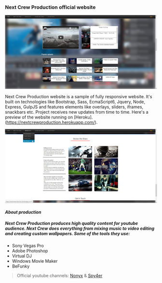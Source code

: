 ### **Next Crew Production official website**

![](Resources/compressedImg\readmeImg/img1.jpg)

Next Crew Production website is a sample of fully responsive website. It's built on technologies like Bootstrap, Sass, EcmaScript6, Jquery, Node, Express, GulpJS and features elements like overlays, sliders, iframes, snackbars etc. Project receives new updates from time to time. Here's a preview of the website running on [Heroku].(https://nextcrewproduction.herokuapp.com/).

![](Resources/compressedImg\readmeImg/img2.jpg)

#### *About production*
##### Next Crew Production produces high quality content for youtube audience. Next Crew does everything from mixing music to video editing and creating custom wallpapers. Some of the tools they use: 
* Sony Vegas Pro 
* Adobe Photoshop
* Virtual DJ
* Windows Movie Maker
* BeFunky

> Official youtube channels: [Nonyx](https://www.youtube.com/user/Nonyx100) & [Spy4er](https://www.youtube.com/channel/UCpAHpJDwziiBf560y8pOcaA)